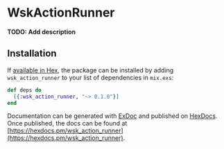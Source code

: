 # WskActionRunner

**TODO: Add description**

## Installation

If [available in Hex](https://hex.pm/docs/publish), the package can be installed
by adding `wsk_action_runner` to your list of dependencies in `mix.exs`:

```elixir
def deps do
  [{:wsk_action_runner, "~> 0.1.0"}]
end
```

Documentation can be generated with [ExDoc](https://github.com/elixir-lang/ex_doc)
and published on [HexDocs](https://hexdocs.pm). Once published, the docs can
be found at [https://hexdocs.pm/wsk_action_runner](https://hexdocs.pm/wsk_action_runner).
